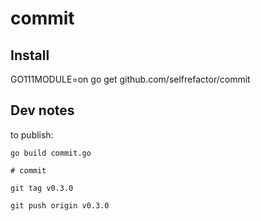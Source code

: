 # commit

## Install

GO111MODULE=on go get github.com/selfrefactor/commit

## Dev notes

to publish:

```shell
go build commit.go

# commit

git tag v0.3.0

git push origin v0.3.0
```